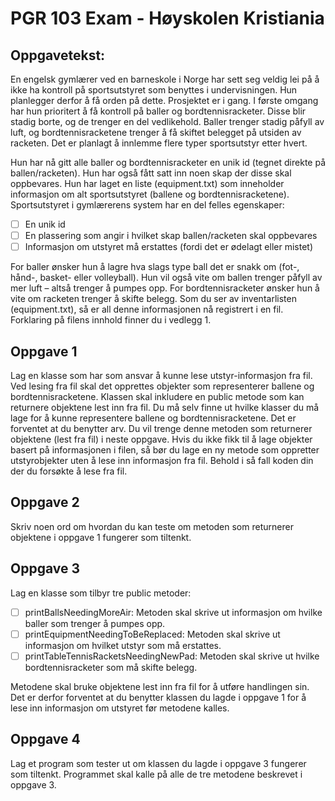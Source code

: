 # PGR 103 Exam - Høyskolen Kristiania

## Oppgavetekst:
En engelsk gymlærer ved en barneskole i Norge har sett seg veldig lei på å ikke ha kontroll på
sportsutstyret som benyttes i undervisningen. Hun planlegger derfor å få orden på dette. Prosjektet
er i gang. I første omgang har hun prioritert å få kontroll på baller og bordtennisracketer. Disse blir
stadig borte, og de trenger en del vedlikehold. Baller trenger stadig påfyll av luft, og
bordtennisracketene trenger å få skiftet belegget på utsiden av racketen. Det er planlagt å innlemme
flere typer sportsutstyr etter hvert.

Hun har nå gitt alle baller og bordtennisracketer en unik id (tegnet direkte på ballen/racketen). Hun
har også fått satt inn noen skap der disse skal oppbevares. Hun har laget en liste (equipment.txt) som
inneholder informasjon om alt sportsutstyret (ballene og bordtennisracketene). Sportsutstyret i
gymlærerens system har en del felles egenskaper:
* [ ] En unik id
* [ ] En plassering som angir i hvilket skap ballen/racketen skal oppbevares
* [ ] Informasjon om utstyret må erstattes (fordi det er ødelagt eller mistet)

For baller ønsker hun å lagre hva slags type ball det er snakk om (fot-, hånd-, basket- eller volleyball).
Hun vil også vite om ballen trenger påfyll av mer luft – altså trenger å pumpes opp.
For bordtennisracketer ønsker hun å vite om racketen trenger å skifte belegg.
Som du ser av inventarlisten (equipment.txt), så er all denne informasjonen nå registrert i en fil.
Forklaring på filens innhold finner du i vedlegg 1.

## Oppgave 1
Lag en klasse som har som ansvar å kunne lese utstyr-informasjon fra fil. Ved lesing fra fil skal det
opprettes objekter som representerer ballene og bordtennisracketene. Klassen skal inkludere en
public metode som kan returnere objektene lest inn fra fil. Du må selv finne ut hvilke klasser du må
lage for å kunne representere ballene og bordtennisracketene. Det er forventet at du benytter arv.
Du vil trenge denne metoden som returnerer objektene (lest fra fil) i neste oppgave. Hvis du ikke fikk
til å lage objekter basert på informasjonen i filen, så bør du lage en ny metode som oppretter utstyrobjekter uten å lese inn informasjon fra fil. Behold i så fall koden din der du forsøkte å lese fra fil.

## Oppgave 2
Skriv noen ord om hvordan du kan teste om metoden som returnerer objektene i oppgave 1 fungerer
som tiltenkt.

## Oppgave 3
Lag en klasse som tilbyr tre public metoder:
* [ ] printBallsNeedingMoreAir: Metoden skal skrive ut informasjon om hvilke baller som trenger
å pumpes opp.
* [ ] printEquipmentNeedingToBeReplaced: Metoden skal skrive ut informasjon om hvilket utstyr
som må erstattes.
* [ ] printTableTennisRacketsNeedingNewPad: Metoden skal skrive ut hvilke bordtennisracketer
som må skifte belegg.

Metodene skal bruke objektene lest inn fra fil for å utføre handlingen sin. Det er derfor forventet at
du benytter klassen du lagde i oppgave 1 for å lese inn informasjon om utstyret før metodene kalles.

## Oppgave 4
Lag et program som tester ut om klassen du lagde i oppgave 3 fungerer som tiltenkt. Programmet
skal kalle på alle de tre metodene beskrevet i oppgave 3.

